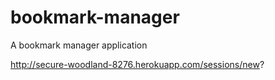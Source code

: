 bookmark-manager
================

A bookmark manager application


http://secure-woodland-8276.herokuapp.com/sessions/new?
